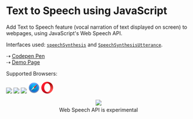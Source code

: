 # Text to Speech using JavaScript

Add Text to Speech feature (vocal narration of text displayed on screen) to webpages, using JavaScript's Web Speech API.  

Interfaces used: <a href="https://developer.mozilla.org/en-US/docs/Web/API/SpeechSynthesis" target=_blank>`speechSynthesis`</a> and <a href="https://developer.mozilla.org/en-US/docs/Web/API/SpeechSynthesisUtterance" target=_blank>`SpeechSynthesisUtterance`</a>.

&#x21e2; <a href="https://codepen.io/hkdc/pen/RoJwVX/" target=_blank>Codepen Pen</a>  
&#x21e2; <a href="http://bit.ly/jsspeechsynthesis" target=_blank>Demo Page</a>

Supported Browsers:  

<img src="https://github.com/alrra/browser-logos/raw/master/chrome/chrome_256x256.png" width=32px> 
<img src="https://github.com/alrra/browser-logos/raw/master/edge/edge_256x256.png" width=32px>
<img src="https://github.com/alrra/browser-logos/raw/master/firefox/firefox_256x256.png" width=32px>
<img src="https://github.com/alrra/browser-logos/raw/master/safari/safari_256x256.png" width=32px>
<img src="https://github.com/alrra/browser-logos/raw/master/opera/opera_256x256.png" width=32px>


<p align=center><img src="https://octodex.github.com/images/labtocat.png" width=160px><br>Web Speech API is experimental</p>
